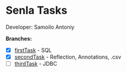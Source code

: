# Senla Tasks
Developer: Samoilo Antoniy  

**Branches:**   
- [x] [firstTask](https://git-courses.senlainc.com/htp_senla_training/samoila_antoni/tree/firstTask) - SQL  
- [x] [secondTask](https://git-courses.senlainc.com/htp_senla_training/samoila_antoni/tree/secondTask) - Reflection, Annotations, .csv  
- [ ] [thirdTask](https://git-courses.senlainc.com/htp_senla_training/samoila_antoni/tree/thirdTask) - JDBC 